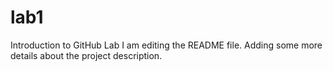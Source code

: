 # lab1
Introduction to GitHub Lab
I am editing the README file. Adding some more details about the project description.


